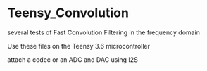 # Teensy_Convolution
several tests of Fast Convolution Filtering in the frequency domain

Use these files on the Teensy 3.6 microcontroller

attach a codec or an ADC and DAC using I2S

